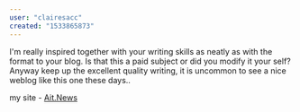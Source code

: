 ```yaml
---
user: "clairesacc"
created: "1533865873"
---
```


I'm really inspired together with your writing skills as neatly as with the format to your 
blog. Is that this a paid subject or did you modify it your self?
Anyway keep up the excellent quality writing, it is uncommon to see a nice weblog 
like this one these days..

my site - <a href="http://Ait.news/profile/OscarFleisc">Ait.News</a>
